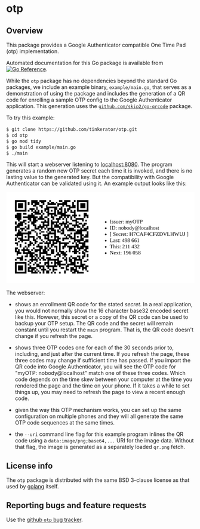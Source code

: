 # otp

## Overview

This package provides a Google Authenticator compatible One Time Pad
(otp) implementation.

Automated documentation for this Go package is available from
[![Go Reference](https://pkg.go.dev/badge/zappem.net/pub/auth/otp.svg)](https://pkg.go.dev/zappem.net/pub/auth/otp).

While the `otp` package has no dependencies beyond the standard Go
packages, we include an example binary, `example/main.go`, that serves
as a demonstration of using the package and includes the generation of
a QR code for enrolling a sample OTP config to the Google
Authenticator application. This generation uses the
[`github.com/skip2/go-qrcode`](https://pkg.go.dev/github.com/skip2/go-qrcode)
package.

To try this example:
```
$ git clone https://github.com/tinkerator/otp.git
$ cd otp
$ go mod tidy
$ go build example/main.go
$ ./main
```

This will start a webserver listening to
[localhost:8080](http://localhost:8080). The program generates a
random new OTP secret each time it is invoked, and there is no lasting
value to the generated key. But the compatibility with Google
Authenticator can be validated using it. An example output looks like
this:

![sample output of the Fake OTP server](screenshot.png)

The webserver:

- shows an enrollment QR code for the stated *secret*. In a real
  application, you would not normally show the 16 character base32
  encoded secret like this. However, this secret or a copy of the QR
  code can be used to backup your OTP setup. The QR code and the
  secret will remain constant until you restart the `main`
  program. That is, the QR code doesn't change if you refresh the
  page.

- shows three OTP codes one for each of the 30 seconds prior to,
  including, and just after the current time. If you refresh the page,
  these three codes may change if sufficient time has passed. If you
  import the QR code into Google Authenticator, you will see the OTP
  code for "myOTP: nobody@localhost" match one of these three
  codes. Which code depends on the time skew between your computer at
  the time you rendered the page and the time on your phone. If it
  takes a while to set things up, you may need to refresh the page to
  view a recent enough code.

- given the way this OTP mechanism works, you can set up the same
  configuration on multiple phones and they will all generate the same
  OTP code sequences at the same times.

- the `--uri` command line flag for this example program inlines the
  QR code using a `data:image/png;base64,...` URI for the image data.
  Without that flag, the image is generated as a separately loaded
  `qr.png` fetch.

## License info

The `otp` package is distributed with the same BSD 3-clause license
as that used by [golang](https://golang.org/LICENSE) itself.

## Reporting bugs and feature requests

Use the [github `otp` bug
tracker](https://github.com/tinkerator/otp/issues).
